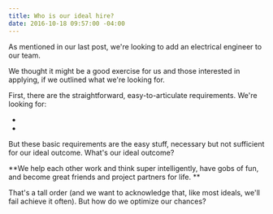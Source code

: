 ```yaml
---
title: Who is our ideal hire?
date: 2016-10-18 09:57:00 -04:00
---
```


As mentioned in our last post, we're looking to add an electrical engineer to our team. 

We thought it might be a good exercise for us and those interested in applying, if we outlined what we're looking for. 

First, there are the straightforward, easy-to-articulate requirements. We're looking for:

*  

* 

But these basic requirements are the easy stuff, necessary but not sufficient for our ideal outcome. What's our ideal outcome?

**We help each other work and think super intelligently, have gobs of fun, and become great friends and project partners for life. **

That's a tall order (and we want to acknowledge that, like most ideals, we'll fail achieve it often). But how do we optimize our chances? 